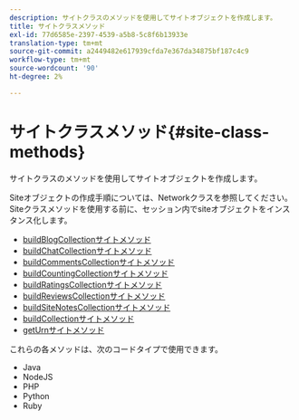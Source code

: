 ```yaml
---
description: サイトクラスのメソッドを使用してサイトオブジェクトを作成します。
title: サイトクラスメソッド
exl-id: 77d6585e-2397-4539-a5b8-5c8f6b13933e
translation-type: tm+mt
source-git-commit: a2449482e617939cfda7e367da34875bf187c4c9
workflow-type: tm+mt
source-wordcount: '90'
ht-degree: 2%

---
```


# サイトクラスメソッド{#site-class-methods}

サイトクラスのメソッドを使用してサイトオブジェクトを作成します。

Siteオブジェクトの作成手順については、Networkクラスを参照してください。 Siteクラスメソッドを使用する前に、セッション内でsiteオブジェクトをインスタンス化します。

* [buildBlogCollectionサイトメソッド](../c-installing-libraries/r-buildblogcollection-site-method.md#r_buildblogcollection_site_method)
* [buildChatCollectionサイトメソッド](../c-installing-libraries/r-buildchatcollection-site-method.md#r_buildchatcollection_site_method)
* [buildCommentsCollectionサイトメソッド](../c-installing-libraries/r-buildcommentscollection-site-method.md#r_buildcommentscollection_site_method)
* [buildCountingCollectionサイトメソッド](../c-installing-libraries/r-buildcountingcollection-site-method.md#r_buildcountingcollection_site_method)
* [buildRatingsCollectionサイトメソッド](../c-installing-libraries/r-buildratingscollection-site-method.md#r_buildratingscollection_site_method)
* [buildReviewsCollectionサイトメソッド](../c-installing-libraries/r-buildreviewscollection-site-method.md#r_buildreviewscollection_site_method)
* [buildSiteNotesCollectionサイトメソッド](../c-installing-libraries/r-buildsitenotescollection-site-method.md#r_buildsitenotescollection_site_method)
* [buildCollectionサイトメソッド](../c-installing-libraries/r-buildcollection-site-method.md#r_buildcollection_site_method)
* [getUrnサイトメソッド](../c-installing-libraries/r-geturn-site-method.md#r_geturn_site_method)

これらの各メソッドは、次のコードタイプで使用できます。

* Java
* NodeJS
* PHP
* Python
* Ruby
